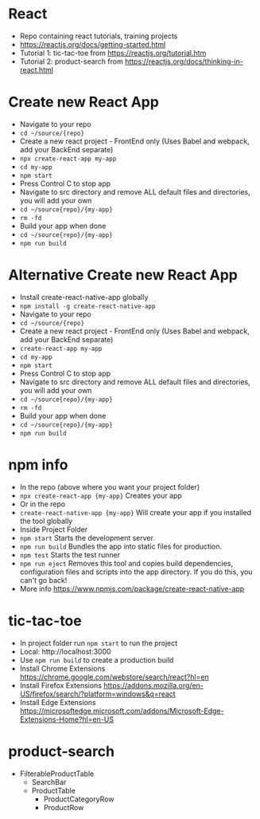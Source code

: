 # React

- Repo containing react tutorials, training projects
- https://reactjs.org/docs/getting-started.html
- Tutorial 1: tic-tac-toe from https://reactjs.org/tutorial.htm
- Tutorial 2: product-search from https://reactjs.org/docs/thinking-in-react.html

# Create new React App
- Navigate to your repo
- `cd ~/source/{repo}`
- Create a new react project - FrontEnd only (Uses Babel and webpack, add your BackEnd separate)
- `npx create-react-app my-app`
- `cd my-app`
- `npm start`
- Press Control C to stop app
- Navigate to src directory and remove ALL default files and directories, you will add your own
- `cd ~/source{repo}/{my-app}`
- `rm -fd`
- Build your app when done
- `cd ~/source{repo}/{my-app}`
- `npm run build`

# Alternative Create new React App
- Install create-react-native-app globally
- `npm install -g create-react-native-app`
- Navigate to your repo
- `cd ~/source/{repo}`
- Create a new react project - FrontEnd only (Uses Babel and webpack, add your BackEnd separate)
- `create-react-app my-app`
- `cd my-app`
- `npm start`
- Press Control C to stop app
- Navigate to src directory and remove ALL default files and directories, you will add your own
- `cd ~/source{repo}/{my-app}`
- `rm -fd`
- Build your app when done
- `cd ~/source{repo}/{my-app}`
- `npm run build`

# npm info
- In the repo (above where you want your project folder)
- `npx create-react-app {my-app}` Creates your app
- Or in the repo
- `create-react-native-app {my-app}` Will create your app if you installed the tool globally
- Inside Project Folder
- `npm start` Starts the development server.
- `npm run build` Bundles the app into static files for production.
- `npm test` Starts the test runner
- `npm run eject` Removes this tool and copies build dependencies, configuration files and scripts into the app directory. If you do this, you can't go back!
- More info https://www.npmjs.com/package/create-react-native-app

# tic-tac-toe
- In project folder run `npm start` to run the project
- Local: http://localhost:3000
- Use `npm run build` to create a production build
- Install Chrome Extensions https://chrome.google.com/webstore/search/react?hl=en
- Install Firefox Extensions https://addons.mozilla.org/en-US/firefox/search/?platform=windows&q=react
- Install Edge Extensions https://microsoftedge.microsoft.com/addons/Microsoft-Edge-Extensions-Home?hl=en-US

# product-search
- FilterableProductTable
  - SearchBar
  - ProductTable
    - ProductCategoryRow
    - ProductRow
